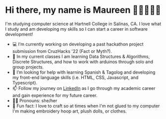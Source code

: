 # Hi there, my name is Maureen 👋🏽👩🏽‍💻

I'm studying computer science at Hartnell College in Salinas, CA. I love what I study and am developing my skills so I can start a career in software development!  

- 💻 I’m currently working on developing a past hackathon project submission from CruzHacks '22 (Fact or Myth?). 
- 🤖 In my current classes I am learning Data Structures & Algorithms, Discrete Structures, and how to work with arduinos through solo and group projects.  
- 🌱 I’m looking for help with learning Spanish & Tagolog and developing my front-end language skills (i.e. HTML, CSS, Javascript, and Typescript).
- 📫 Follow my journey on <a href="https://www.linkedin.com/in/maureen-sanchez/">LinkedIn</a> as I go through my academic career and gain experience for my future career.
- 👩🏽 Pronouns: she/her 
- 🧵 Fun fact: I love to craft so at times when I'm not glued to my computer I'm making embroidery hoop art, plush dolls, or clothes.

